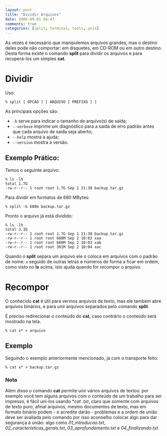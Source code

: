 ```yaml
---
layout: post
title: "Dividir Arquivos"
date: 2006-09-01 04:47
comments: true
categories: [split, terminal, tools, unix]
---
```


As vezes é necessário que manipulemos arquivos grandes, mas o destino deles pode não comportar: em disquetes, em CD-ROM ou em outro destino. Desta forma existe o comando **split** para dividir os arquivos e para recuperá-los um simples **cat**.

# Dividir

Uso:

    % split [ OPCAO ] [ ARQUIVO [ PREFIXO ] ]

As principais opções são:

* `-b` serve para indicar o tamanho de arquivo(s) de saída;
* `--verbose` imprime um diagnóstico para a saída de erro padrão antes que cada arquivo de saída seja aberto;
* `--help` mostra a ajuda;
* `--version` mostra a versão.

## Exemplo Prático:

Temos o seguinte arquivo:

    % ls -lh
    total 1.7G
    -rw-r--r-- 1 root root 1.7G Sep 1 21:38 backup.tar.gz

Para dividir em formatos de 680 MBytes:

    % split -b 680m backup.tar.gz

Pronto o arquivo já está dividido:

    % ls -lh
    total 3.3G
    -rw-r--r-- 1 root root 1.7G Sep 1 21:38 backup.tar.gz
    -rw-r--r-- 1 root root 680M Sep 2 10:02 xaa
    -rw-r--r-- 1 root root 680M Sep 2 10:03 xab
    -rw-r--r-- 1 root root 301M Sep 2 10:04 xac

Quando o **split** separa um arquivo ele o coloca em arquivos com o padrão de nome: `x` seguido de outras letras e números de forma a ficar em ordem, como visto no **ls** acima, isto ajuda quando for recompor o arquivo.

# Recompor

O conhecido **cat** é útil para vermos arquivos de texto, mas ele também abre arquivos binários, e para unir arquivos separados pelo comando **split**.

É preciso redirecionar o conteúdo do **cat**, caso contrário o conteúdo será mostrado na tela.

    % cat x* > arquivo

## Exemplo

Seguindo o exemplo anteriormente mencionado, já com o transporte feito:

    % cat x* > backup.tar.gz

### Nota

Além disso o comando **cat** permite unir vários arquivos de textos: por exemplo você tem alguns arquivos com o conteúdo de um trabalho para ser impresso, é fácil uní-los usando **cat *.txt**, claro que somente com arquivos de texto puro, afinal arquivos, mesmo documentos de texto, mas em formato binário podem - e acredite darão - problemas e a ordem de união deve ser avaliada pelo comando por isso aconselho colocar algo para dar segurança à união: algo como _01_introducao.txt_, _02_caracteristicas_gerais.txt_, _03_aprofundamento.txt_ e _04_finalizando.txt_.
